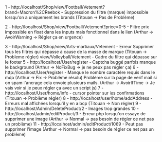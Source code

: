1 - http://localhost/Shop/view/Football/Vetement?brand=Macron%2CReebok - Suppression du filtre (marque) impossible lorsqu'on a uniquement les brands (Titouan -> Pas de Problème)


2 - http://localhost/Shop/view/Football/Vetement?price=0-5 - Filtre prix impossible en float dans les inputs mais fonctionnel dans le lien (Arthur -> AvoirWarning -> Régler ça en urgence)

3 - http://localhost/Shop/view/Arts-martiaux/Vetement - Erreur Supprimer tous les filtres qui dépasse à cause de la masse de marque (Titouan -> Probleme régler)
view/Volleyball/Vetement - Cadre du filtre qui dépasse sur le footer
5 - http://localhost/User/register - Captcha buggé parfois manque le background  (Arthur -> NoFixBug -> je ne peux pas régler ça)
6 - http://localhost/User/register - Manque le nombre caractère requis dans le mdp (Arthur -> Fix -> Problème résolu)
Problème sur la page de verif mail si on spam l'ancrage cela envoie plusieurs mails. (Arthur -> AvoirIfTime -> Je vais voir si je peux régler ça avec un script js)
7 - http://localhost/User/home/info - cursor pointer sur les confirmations (Titouan -> Problème régler)
8 - http://localhost/user/home/addAddress - Erreurs mal affichées lorsqu'il y en a bcp (Titouan -> Non régler)
9 - http://localhost/Admin/DeleteProduct/2 - Images trop grandes
10 - http://localhost/admin/editProduct/3 - Erreur php lorsqu'on essaye de supprimer une image (Arthur -> Normal -> pas besoin de régler ce net pas un problème)
11 - http://localhost/admin/editProduct/1069 - Peut pas supprimer l'image (Arthur -> Normal -> pas besoin de régler ce net pas un problème)